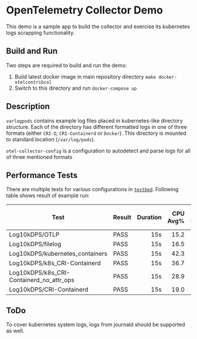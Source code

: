# OpenTelemetry Collector Demo

This demo is a sample app to build the collector and exercise its kubernetes logs scrapping functionality.

## Build and Run

Two steps are required to build and run the demo:

1. Build latest docker image in main repository directory `make docker-otelcontribcol`
1. Switch to this directory and run `docker-compose up`

## Description

`varlogpods` contains example log files placed in kubernetes-like directory structure.
Each of the directory has different formatted logs in one of three formats (either `CRI-O`, `CRI-Containerd` or `Docker`).
This directory is mounted to standard location (`/var/log/pods`).

`otel-collector-config` is a configuration to autodetect and parse logs for all of three mentioned formats

## Performance Tests

There are multiple tests for various configurations in [`testbed`](../../testbed/tests/log_test.go).
Following table shows result of example run:

Test                                    |Result|Duration|CPU Avg%|CPU Max%|RAM Avg MiB|RAM Max MiB|Sent Items|Received Items|
----------------------------------------|------|-------:|-------:|-------:|----------:|----------:|---------:|-------------:|
Log10kDPS/OTLP                          |PASS  |     15s|    15.2|    15.7|         69|         73|    149900|        149900|
Log10kDPS/filelog                       |PASS  |     15s|    16.5|    18.0|         61|         74|    150000|        150000|
Log10kDPS/kubernetes_containers         |PASS  |     15s|    42.3|    44.0|         66|         80|    150000|        150000|
Log10kDPS/k8s_CRI-Containerd            |PASS  |     15s|    36.7|    38.0|         64|         78|    150000|        150000|
Log10kDPS/k8s_CRI-Containerd_no_attr_ops|PASS  |     15s|    28.9|    29.7|         64|         77|    150000|        150000|
Log10kDPS/CRI-Containerd                |PASS  |     15s|    19.0|    21.0|         63|         77|    150000|        150000|

## ToDo

To cover kubernetes system logs, logs from journald should be supported as well.
